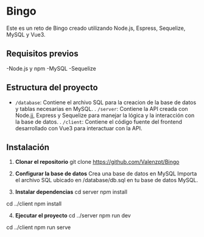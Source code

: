 # Bingo

Este es un reto de Bingo creado utilizando Node.js, Espress, Sequelize, MySQL y Vue3.

## Requisitos previos

-Node.js y npm
-MySQL
-Sequelize

## Estructura del proyecto
- `/database`: Contiene el archivo SQL para la creacion de la base de datos y tablas necesarias en MySQL.
. `/server`: Contiene la API creada con Node.jj, Express y Sequelize para manejar la lógica y la interacción con la base de datos.
. `/client`: Contiene el código fuente del frontend desarrollado con Vue3 para interactuar con la API.

## Instalación

1. **Clonar el repositorio**
  git clone https://github.com/Valenzpt/Bingo

2. **Configurar la base de datos**
  Crea una base de datos en MySQL
  Importa el archivo SQL ubicado en /database/db.sql en tu base de datos MySQL.

3. **Instalar dependencias**
  cd server
  npm install

  cd ../client
  npm install

4. **Ejecutar el proyecto**
  cd ../server
  npm run dev

  cd ../client
  npm run serve

